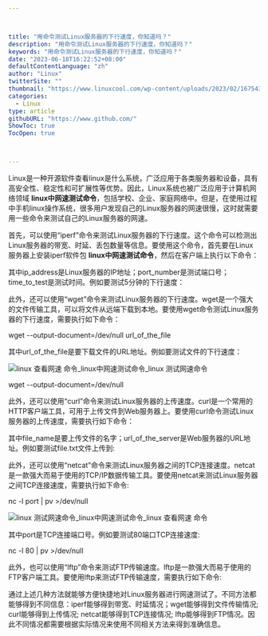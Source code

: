 ```yaml
---



title: "用命令测试Linux服务器的下行速度，你知道吗？"
description: "用命令测试Linux服务器的下行速度，你知道吗？"
keywords: "用命令测试Linux服务器的下行速度，你知道吗？"
date: "2023-06-18T16:22:52+08:00"
defaultContentLanguage: "zh"
author: "Linux"
twitterSite: ""
thumbnail: "https://www.linuxcool.com/wp-content/uploads/2023/02/1675434374293_0.png"
categories:
  - Linux
type: article
githubURL: "https://www.github.com/"
ShowToc: true
TocOpen: true



---
```


Linux是一种开源软件查看linux是什么系统，广泛应用于各类服务器和设备，具有高安全性、稳定性和可扩展性等优势。因此，Linux系统也被广泛应用于计算机网络领域 **linux中网速测试命令**，包括学校、企业、家庭网络中。但是，在使用过程中手机linux操作系统，很多用户发现自己的Linux服务器的网速很慢，这时就需要用一些命令来测试自己的Linux服务器的网速。

首先，可以使用“iperf”命令来测试Linux服务器的下行速度。这个命令可以检测出Linux服务器的带宽、时延、丢包数量等信息。要使用这个命令，首先要在Linux服务器上安装iperf软件包 **linux中网速测试命令**，然后在客户端上执行以下命令：

其中ip_address是Linux服务器的IP地址；port_number是测试端口号；time_to_test是测试时间。例如要测试5分钟的下行速度：

此外，还可以使用“wget”命令来测试Linux服务器的下行速度。wget是一个强大的文件传输工具，可以将文件从远端下载到本地。要使用wget命令测试Linux服务器的下行速度，需要执行如下命令：

wget --output-document=/dev/null url_of_the_file

其中url_of_the_file是要下载文件的URL地址。例如要测试文件的下行速度：

![linux 查看网速 命令_linux中网速测试命令_linux 测试网速命令](https://www.linuxcool.com/wp-content/uploads/2023/02/1675434374293_0.png)

wget --output-document=/dev/null

此外，还可以使用“curl”命令来测试Linux服务器的上传速度。curl是一个常用的HTTP客户端工具，可用于上传文件到Web服务器上。要使用curl命令测试Linux服务器的上传速度，需要执行如下命令：

其中file_name是要上传文件的名字；url_of_the_server是Web服务器的URL地址。例如要测试file.txt文件上传到:

此外，还可以使用“netcat”命令来测试Linux服务器之间的TCP连接速度。netcat是一款强大而易于使用的TCP/IP数据传输工具。要使用netcat来测试Linux服务器之间TCP连接速度，需要执行如下命令:

nc -l port | pv >/dev/null

![linux 测试网速命令_linux中网速测试命令_linux 查看网速 命令](https://www.linuxcool.com/wp-content/uploads/2023/02/1675434374293_1.png)

其中port是TCP连接端口号。例如要测试80端口TCP连接速度:

nc -l 80 | pv >/dev/null

此外，也可以使用“lftp”命令来测试FTP传输速度。lftp是一款强大而易于使用的FTP客户端工具。要使用lftp来测试FTP传输速度，需要执行如下命令:

通过上述几种方法就能够方便快捷地对Linux服务器进行网速测试了。不同方法都能够得到不同信息：iperf能够得到带宽、时延情况；wget能够得到文件传输情况; curl能够得到上传情况; netcat能够得到TCP连接情况; lftp能够得到FTP情况。因此不同情况都需要根据实际情况来使用不同相关方法来得到准确信息。